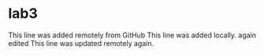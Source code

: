 # lab3
This line was added remotely from GitHub
This line was added locally.
again edited
This line was updated remotely again.

